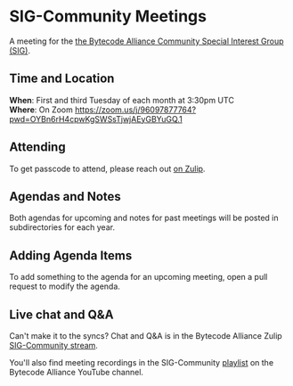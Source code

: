 # SIG-Community Meetings

A meeting for the [the Bytecode Alliance Community Special Interest Group (SIG)](https://github.com/bytecodealliance/governance/tree/main/SIGs/SIG-community).

## Time and Location

**When**: First and third Tuesday of each month at 3:30pm UTC  
**Where**: On Zoom https://zoom.us/j/96097877764?pwd=OYBn6rH4cpwKgSWSsTjwjAEyGBYuGQ.1

## Attending

To get passcode to attend, please reach out [on
Zulip](https://bytecodealliance.zulipchat.com/#narrow/stream/439980-SIG-Community).

## Agendas and Notes

Both agendas for upcoming and notes for past meetings will be posted in
subdirectories for each year.

## Adding Agenda Items

To add something to the agenda for an upcoming meeting, open a pull request to
modify the agenda.

## Live chat and Q&A

Can't make it to the syncs? Chat and Q&A is in the Bytecode Alliance Zulip [SIG-Community stream](https://bytecodealliance.zulipchat.com/#narrow/stream/439980-SIG-Community).

You'll also find meeting recordings in the SIG-Community [playlist](https://www.youtube.com/playlist?list=PLdpcq7g42YhaCikVCTrF1JfCAO5w3FA_V) on the Bytecode Alliance YouTube channel.